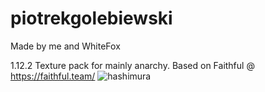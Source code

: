 # piotrekgolebiewski
Made by me and WhiteFox

1.12.2 Texture pack for mainly anarchy.
Based on Faithful @ https://faithful.team/
![hashimura](https://user-images.githubusercontent.com/95892564/147395566-ec21feb0-73d5-4e47-86ef-911835a383a9.png)

